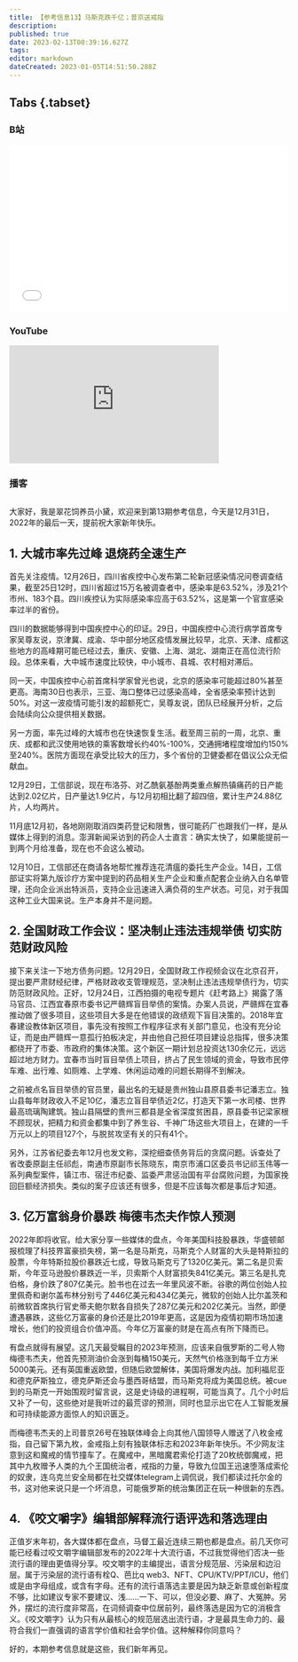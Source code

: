 ```yaml
---
title: 【参考信息13】马斯克跌千亿；普京送戒指
description: 
published: true
date: 2023-02-13T00:39:16.627Z
tags: 
editor: markdown
dateCreated: 2023-01-05T14:51:50.288Z
---
```


## Tabs {.tabset}
### B站
<div style="position: relative; padding: 30% 45%;">
<iframe style="position: absolute; width: 100%; height: 100%; left: 0; top: 0;" src="//player.bilibili.com/player.html?&bvid=BV1xD4y1j7kk&page=1&as_wide=1&high_quality=1&danmaku=1" scrolling="no" border="0" frameborder="no" framespacing="0" allowfullscreen="true"></iframe>
</div>

### YouTube
<div style="position: relative; padding-bottom: calc(56.25% * 0.75); /* 16:9 */ width: 75%; height: 0;">
<iframe style="position: absolute; top: 0; left: 0; width: 100%; height: 100%;" src="https://www.youtube-nocookie.com/embed/wQk1ns_m7Y0" title="YouTube video player" frameborder="0" allow="accelerometer; autoplay; clipboard-write; encrypted-media; gyroscope; picture-in-picture" allowfullscreen></iframe>
</div>
  
### 播客
<div class="podcast-player"></div>

## 

大家好，我是翠花饲养员小黛，欢迎来到第13期参考信息，今天是12月31日，2022年的最后一天，提前祝大家新年快乐。

## 1. 大城市率先过峰 退烧药全速生产

首先关注疫情。12月26日，四川省疾控中心发布第二轮新冠感染情况问卷调查结果，截至25日12时，四川省超过15万名被调查者中，感染率是63.52%，涉及21个市州、183个县。四川疾控认为实际感染率应高于63.52%，这是第一个官宣感染率过半的省份。

四川的数据能够得到中国疾控中心的印证。29日，中国疾控中心流行病学首席专家吴尊友说，京津冀、成渝、华中部分地区疫情发展比较早，北京、天津、成都这些地方的高峰期可能已经过去，重庆、安徽、上海、湖北、湖南正在高位流行阶段。总体来看，大中城市速度比较快，中小城市、县城、农村相对滞后。

同一天，中国疾控中心前首席科学家曾光也说，北京的感染率可能超过80%甚至更高。海南30日也表示，三亚、海口整体已过感染高峰，全省感染率预计达到50%。对这一波疫情可能引发的超额死亡，吴尊友说，团队已经展开分析，之后会陆续向公众提供相关数据。

另一方面，率先过峰的大城市也在快速恢复生活。截至周三前的一周，北京、重庆、成都和武汉使用地铁的乘客数增长约40%-100%，交通拥堵程度增加约150%至240%。医院方面现在承受比较大的压力，多个省份的卫健委都在倡议公众无偿献血。

12月29日，工信部说，现在布洛芬、对乙酰氨基酚两类重点解热镇痛药的日产能达到2.02亿片，日产量达1.9亿片，与12月初相比翻了超四倍，累计生产24.88亿片，人均两片。

11月底12月初，各地刚刚取消四类药登记和限售，很可能药厂也跟我们一样，是从媒体上得到的消息。澎湃新闻采访到的药企人士直言：确实太快了，如果能提前一到两个月给准备，现在也不会这么被动。

12月10日，工信部还在商请各地帮忙推荐连花清瘟的委托生产企业。14日，工信部证实将第九版诊疗方案中提到的药品相关生产企业和重点配套企业纳入白名单管理，还向企业派出特派员，支持企业迅速进入满负荷的生产状态。可见，对于我国这种工业大国来说。生产本身并不是问题。

## 2. 全国财政工作会议：坚决制止违法违规举债 切实防范财政风险

接下来关注一下地方债务问题。12月29日，全国财政工作视频会议在北京召开，提出要严肃财经纪律，严格财政收支管理规范，坚决制止违法违规举债行为，切实防范财政风险。正好，12月24日，江西拍摄的电视专题片《赶考路上》揭露了落马官员、江西宜春原市委书记严赣辉盲目举债的案情。办案人员说，严赣辉在宜春推动做了很多项目，这些项目大多是在他错误的政绩观下盲目决策的。2018年宜春建设教体新区项目，事先没有按照工作程序征求有关部门意见，也没有充分论证，而是由严赣辉一意孤行拍板决定，并由他自己担任项目建设总指挥，很多决策都绕开了市委、市政府的集体决策。这个新区一期计划总投资达130余亿元，远远超过地方财力。宜春市当时盲目举债上项目，挤占了民生领域的资金，导致市民停车难、出行难、如厕难、上学难、休闲运动难的问题长期得不到解决。

之前被点名盲目举债的官员里，最出名的无疑是贵州独山县原县委书记潘志立。独山县每年财政收入不足10亿，潘志立盲目举债近2亿，打造天下第一水司楼、世界最高琉璃陶建筑。独山县隔壁的贵州三都县是全省深度贫困县，原县委书记梁家根不顾现状，把精力和资金都集中到了养生谷、千神广场这些大项目上，在建的一千万元以上的项目127个，与脱贫攻坚有关的只有41个。

另外，江苏省纪委去年12月也发文称，深挖细查债务背后的贪腐问题。诉查处了省改委原副主任祁彪，南通市原副市长陈晓东，南京市浦口区委员书记祁玉伟等一系列典型案件，镇江市、宿迁市纪委、监委严肃惩治国有平台腐败问题，为国家挽回巨额经济损失。类似的案子应该还有很多，但是不应该每次都是事后才知道。

## 3. 亿万富翁身价暴跌 梅德韦杰夫作惊人预测

2022年即将收官。给大家分享一些媒体的盘点，今年美国科技股暴跌，华盛顿邮报梳理了科技界富豪损失榜，第一名是马斯克，马斯克个人财富的大头是特斯拉的股票，今年特斯拉股价暴跌近七成，导致马斯克亏了1320亿美元。第二名是贝索斯，今年亚马逊股价暴跌近一半，贝索斯个人财富损失841亿美元。第三名是扎克伯格，身价跌了807亿美元。脸书也在过去一年里风波不断。谷歌的两位创始人拉里佩奇和谢尔盖布林分别亏了446亿美元和434亿美元，微软的创始人比尔盖茨和前微软首席执行官史蒂夫鲍尔默各自损失了287亿美元和202亿美元。当然，即便遭遇暴跌，这些亿万富豪的身价还是比2019年更高，这是因为疫情初期市场加速增长，他们的投资组合价值冲高。今年亿万富豪的财是在高点有所下降而已。

有盘点就得有展望。这几天最受瞩目的2023年预测，应该来自俄罗斯的二号人物梅德韦杰夫，他首先预测油价会涨到每桶150美元，天然气价格涨到每千立方米5000美元。还有英国重返欧盟，但随后欧盟解体，美国将爆发内战。加利福尼亚和德克萨斯独立，德克萨斯还会与墨西哥结盟，而马斯克将成为美国总统。被cue到的马斯克一开始围观时留言说，这是史诗级的进程啊，可能当真了。几个小时后又补了一句，这些绝对是我听过的最荒谬的预测，同时也显示出它在人工智能发展和可持续能源方面惊人的知识匮乏。

而梅德韦杰夫的上司普京26号在独联体峰会上向其他八国领导人赠送了八枚金戒指，自己留下第九枚，金戒指上刻有独联体标志和2023年新年快乐。不少网友注意到这和魔戒的情节撞车了。在魔戒中，黑暗魔君索伦打造了20枚统御魔戒，把其中九枚赠予人类的九个王国统治者，戒指的力量，导致九位国王迅速堕落成索伦的奴隶，连乌克兰安全局都在社交媒体telegram上调侃说，我们都读过托尔金的书，这对他来说只是一个坏消息，可能俄罗斯的统治集团正在玩一种很新的东西。

## 4. 《咬文嚼字》编辑部解释流行语评选和落选理由

正值岁末年初，各大媒体都在盘点，马督工最近连续三期也都是盘点。前几天你可能已经看过咬文嚼字编辑部发布的2022年十大流行语，不过我觉得他们否决一些流行语的理由更值得分享。咬文嚼字的主编提出，语言分规范层、污染层和边沿层。属于污染层的流行语有栓Q、芭比q web3、NFT、CPU/KTV/PPT/ICU，他们或是由字母组成，或含有字母。还有的流行语落选主要是因为缺乏新意或创新程度不够，比如建议专家不要建议、浅……一下、可以，但没必要、麻了、大冤肿。另外，摆烂的流行度非常高，在词频调查中位居前列，最终落选是因为它的消极含义。《咬文嚼字》认为只有从最核心的规范层选出流行语，才是最具生命力的、最符合我们一直强调的语言学价值和社会学价值。这种解释你同意吗？

好的，本期参考信息就是这些，我们新年再见。

